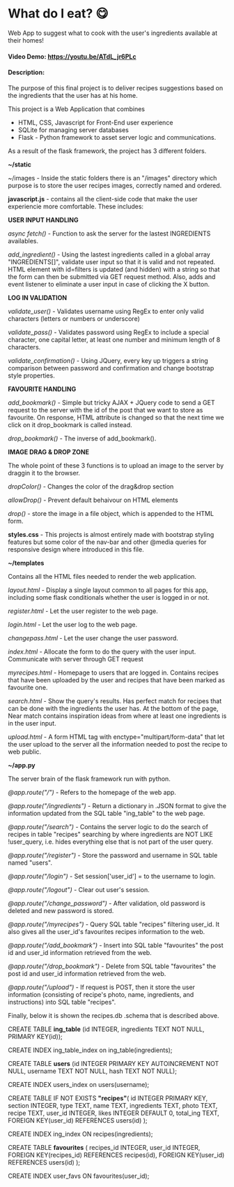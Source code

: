 # What do I eat? :yum: 
Web App to suggest what to cook with the user's ingredients available at their homes!
#### Video Demo:  <https://youtu.be/ATdL_jr6PLc>
#### Description:

The purpose of this final project is to deliver recipes suggestions based on the ingredients that the user has at his home.

This project is a Web Application that combines 
 - HTML, CSS, Javascript for Front-End user experience
 - SQLite for managing server databases
 - Flask - Python framework to asset server logic and communications.

As a result of the flask framework, the project has 3 different folders. 

__~/static__ 

~/images - Inside the static folders there is an "/images" directory which purpose is to store the user recipes images, correctly named and ordered.

__javascript.js__ - contains all the client-side code that make the user experiencie more comfortable. These includes:  

__USER INPUT HANDLING__

*async fetch()* - Function to ask the server for the lastest INGREDIENTS availables.

*add_ingredient()* - Using the lastest ingredients called in a global array "INGREDIENTS[]", validate user input so that it is valid and not repeated. HTML element with id=filters is updated (and hidden) with a string so that the form can then be submitted via GET request method. Also, adds and event listener to eliminate a user input in case of clicking the X button.

__LOG IN VALIDATION__

*validate_user()* - Validates username using RegEx to enter only valid characters (letters or numbers or underscore)

*validate_pass()* - Validates password using RegEx to include a special character, one capital letter, at least one number and minimum length of 8 characters.

*validate_confirmation()* - Using JQuery, every key up triggers a string comparison between password and confirmation and change bootstrap style properties.

__FAVOURITE HANDLING__

*add_bookmark()* - Simple but tricky AJAX + JQuery code to send a GET request to the server with the id of the post that we want to store as favourite. On response, HTML attribute is changed so that the next time we click on it drop_bookmark is called instead.

*drop_bookmark()* - The inverse of add_bookmark().

__IMAGE DRAG & DROP ZONE__

The whole point of these 3 functions is to upload an image to the server by draggin it to the browser.

*dropColor()* - Changes the color of the drag&drop section

*allowDrop()* - Prevent default behaivour on HTML elements

*drop()* - store the image in a file object, which is appended to the HTML form.

__styles.css__ - This projects is almost entirely made with bootstrap styling features but some color of the nav-bar and other @media queries for responsive design where introduced in this file.

__~/templates__

Contains all the HTML files needed to render the web application.

*layout.html* - Display a single layout common to all pages for this app, including some flask conditionals whether the user is logged in or not.

*register.html* - Let the user register to the web page.

*login.html* - Let the user log to the web page.

*changepass.html* - Let the user change the user password.

*index.html* - Allocate the form to do the query with the user input. Communicate with server through GET request

*myrecipes.html* - Homepage to users that are logged in. Contains recipes that have been uploaded by the user and recipes that have been marked as favourite one. 

*search.html* - Show the query's results. Has perfect match for recipes that can be done with the ingredients the user has. At the bottom of the page, Near match contains inspiration ideas from where at least one ingredients is in the user input.

*upload.html* - A form HTML tag with enctype="multipart/form-data" that let the user upload to the server all the information needed to post the recipe to web public. 


__~/app.py__

The server brain of the flask framework run with python. 

*@app.route("/")* - Refers to the homepage of the web app.

*@app.route("/ingredients")* - Return a dictionary in .JSON format to give the information updated from the SQL table "ing_table" to the web page.

*@app.route("/search")* - Contains the server logic to do the search of recipes in table "recipes" searching by where ingredients are NOT LIKE !user_query, i.e. hides everything else that is not part of the user query.

*@app.route("/register")* - Store the password and username in SQL table named "users".

*@app.route("/login")* - Set session['user_id'] = to the username to login.

*@app.route("/logout")* - Clear out user's session.

*@app.route("/change_password")* - After validation, old password is deleted and new password is stored.

*@app.route("/myrecipes")* - Query SQL table "recipes" filtering user_id. It also gives all the user_id's favourites recipes information to the web.

*@app.route("/add_bookmark")* - Insert into SQL table "favourites" the post id and user_id information retrieved from the web.

*@app.route("/drop_bookmark")* - Delete from SQL table "favourites" the post id and user_id information retrieved from the web.

*@app.route("/upload")* - If request is POST, then it store the user information (consisting of recipe's photo, name, ingredients, and instructions) into SQL table "recipes".


Finally, below it is shown the recipes.db .schema that is described above.

CREATE TABLE __ing_table__ (id INTEGER, ingredients TEXT NOT NULL, PRIMARY KEY(id));

CREATE INDEX ing_table_index on ing_table(ingredients);

CREATE TABLE __users__ (id INTEGER PRIMARY KEY AUTOINCREMENT NOT NULL, username TEXT NOT NULL, hash TEXT NOT NULL);

CREATE INDEX users_index on users(username);

CREATE TABLE IF NOT EXISTS __"recipes"__(
id INTEGER PRIMARY KEY,
section INTEGER,
type TEXT,
name TEXT,
ingredients TEXT,
photo TEXT,
recipe TEXT,
user_id INTEGER,
likes INTEGER DEFAULT 0,
total_ing TEXT,
FOREIGN KEY(user_id) REFERENCES users(id)
);

CREATE INDEX ing_index ON recipes(ingredients);

CREATE TABLE __favourites__ (
recipes_id INTEGER,
user_id INTEGER,
FOREIGN KEY(recipes_id) REFERENCES recipes(id),
FOREIGN KEY(user_id) REFERENCES users(id)
);

CREATE INDEX user_favs ON favourites(user_id);
